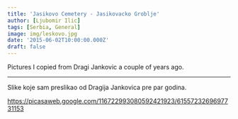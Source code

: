 ```yaml
---
title: 'Jasikovo Cemetery - Jasikovacko Groblje'
author: [Ljubomir Ilic]
tags: [Serbia, General]
image: img/leskovo.jpg
date: '2015-06-02T10:00:00.000Z'
draft: false
---
```


Pictures I copied from Dragi Jankovic a couple of years ago.

------

Slike koje sam preslikao od Dragija Jankovica pre par godina.

https://picasaweb.google.com/116722993080592421923/6155723269697731153
